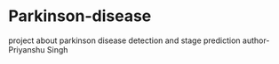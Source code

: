 # Parkinson-disease
project about parkinson disease detection and stage prediction
author-Priyanshu Singh
